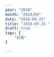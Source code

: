 ```yaml
---
year: "2018"
month: "2018/09"
date: "2018-09-25"
title: "2018-09-25 "
draft: true
tags: [
    "日報"
]

---
```


